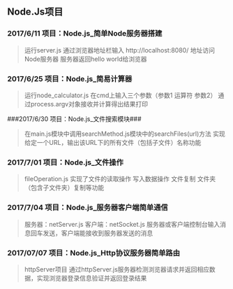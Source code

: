 ## Node.Js项目 ##

### 2017/6/11 项目：Node.js_简单Node服务器搭建 ###

> 运行server.js 通过浏览器地址栏输入 http://localhost:8080/ 地址访问Node服务器
服务器返回hello world给浏览器

### 2017/6/25 项目：Node.js_简易计算器 ###

> 运行node_calculator.js 在cmd上输入三个参数（参数1 运算符 参数2）
通过process.argv对象接收并计算得出结果打印

###2017/6/30 项目：Node.js_文件搜索模块###

> 在main.js模块中调用searchMethod.js模块中的searchFiles(url)方法
实现给定一个URL，输出该URL下的所有文件（包括子文件）名称功能




### 2017/7/01 项目：Node.js_文件操作 ###

>fileOperation.js 
实现了文件的读取操作 写入数据操作 文件复制 文件夹（包含子文件夹）复制等功能




### 2017/7/04 项目：Node.js_服务器客户端简单通信 ###

> 服务器：netServer.js 客户端：netSocket.js
> 服务器或客户端控制台输入消息回车发送，客户端能接收到服务器发送的消息


### 2017/07/07 项目：Node.js_Http协议服务器简单路由 ###
> httpServer项目 
通过httpServer.js服务器检测浏览器请求并返回相应数据，实现浏览器登录信息验证并返回登录结果




